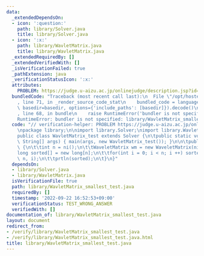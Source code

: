 ```yaml
---
data:
  _extendedDependsOn:
  - icon: ':question:'
    path: library/Solver.java
    title: library/Solver.java
  - icon: ':x:'
    path: library/WavletMatrix.java
    title: library/WavletMatrix.java
  _extendedRequiredBy: []
  _extendedVerifiedWith: []
  _isVerificationFailed: true
  _pathExtension: java
  _verificationStatusIcon: ':x:'
  attributes:
    PROBLEM: https://judge.u-aizu.ac.jp/onlinejudge/description.jsp?id=ALDS1_6_A
  bundledCode: "Traceback (most recent call last):\n  File \"/opt/hostedtoolcache/Python/3.10.6/x64/lib/python3.10/site-packages/onlinejudge_verify/documentation/build.py\"\
    , line 71, in _render_source_code_stat\n    bundled_code = language.bundle(stat.path,\
    \ basedir=basedir, options={'include_paths': [basedir]}).decode()\n  File \"/opt/hostedtoolcache/Python/3.10.6/x64/lib/python3.10/site-packages/onlinejudge_verify/languages/user_defined.py\"\
    , line 68, in bundle\n    raise RuntimeError('bundler is not specified: {}'.format(str(path)))\n\
    RuntimeError: bundler is not specified: library/WavletMatrix_smallest_test.java\n"
  code: "// verification-helper: PROBLEM https://judge.u-aizu.ac.jp/onlinejudge/description.jsp?id=ALDS1_6_A\n\
    \npackage library;\n\nimport library.Solver;\nimport library.WavletMatrix;\n\n\
    public class WavletMatrix_test extends Solver {\n\tpublic static void main(final\
    \ String[] args) { main(args, new WavletMatrix_test()); }\n\n\tpublic void solve()\
    \ {\n\t\tint n = ni();\n\t\tWaveletMatrix wm = new WaveletMatrix(ni(n));\n\t\t\
    long sorted[] = new long[n];\n\t\tfor(int i = 0; i < n; i ++) sorted[i] = wm.smallest(0,\
    \ n, i);\n\t\tprtln(sorted);\n\t}\n}"
  dependsOn:
  - library/Solver.java
  - library/WavletMatrix.java
  isVerificationFile: true
  path: library/WavletMatrix_smallest_test.java
  requiredBy: []
  timestamp: '2022-09-22 16:52:53+09:00'
  verificationStatus: TEST_WRONG_ANSWER
  verifiedWith: []
documentation_of: library/WavletMatrix_smallest_test.java
layout: document
redirect_from:
- /verify/library/WavletMatrix_smallest_test.java
- /verify/library/WavletMatrix_smallest_test.java.html
title: library/WavletMatrix_smallest_test.java
---
```

